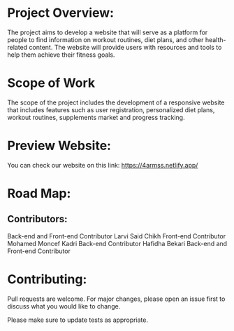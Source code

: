# Project Overview:

   The project aims to develop a website that will serve as a platform for people to find information on workout routines, diet plans, and other health-related content. The website will provide users with resources and tools to help them achieve their fitness goals.
# Scope of Work
The scope of the project includes the development of a responsive website that includes features such as user registration, personalized diet plans, workout routines, supplements market and progress tracking.

# Preview Website:
   You can check our website on this link: https://4armss.netlify.app/
   
# Road Map:

## Contributors: 
<a href="https://github.com/Abdou-root"></a> Back-end and Front-end Contributor
Larvi Said Chikh Front-end Contributor
Mohamed Moncef Kadri Back-end Contributor
Hafidha Bekari Back-end and Front-end Contributor




   
# Contributing:

Pull requests are welcome. For major changes, please open an issue first
to discuss what you would like to change.

Please make sure to update tests as appropriate.

